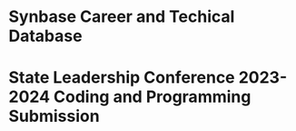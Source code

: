 # Synbase Career and Techical Database
# State Leadership Conference 2023-2024 Coding and Programming Submission

